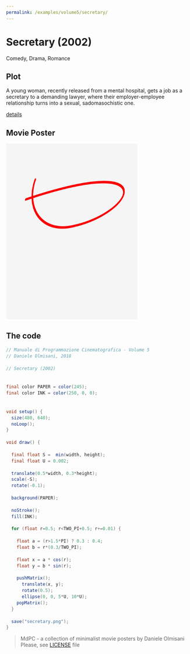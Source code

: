 ```yaml
---
permalink: /examples/volume5/secretary/
---
```

# Secretary (2002)

Comedy, Drama, Romance

## Plot
A young woman, recently released from a mental hospital, gets a job as a secretary to a demanding lawyer, where their employer-employee relationship turns into a sexual, sadomasochistic one.

[details](https://www.imdb.com/title/tt0274812/)

## Movie Poster
<img src="secretary.png"  width="360px" title="Secretary">


## The code
```java
// Manuale di Programmazione Cinematografica - Volume 5
// Daniele Olmisani, 2018

// Secretary (2002)


final color PAPER = color(245);
final color INK = color(250, 0, 0);


void setup() {
  size(480, 640);
  noLoop();
}

void draw() {
  
  final float S =  min(width, height);
  final float U = 0.002;
  
  translate(0.5*width, 0.3*height);
  scale(-S);
  rotate(-0.1);
  
  background(PAPER);
  
  noStroke();
  fill(INK);
  
  for (float r=0.5; r<TWO_PI+0.5; r+=0.01) {
    
    float a = (r>1.5*PI) ? 0.3 : 0.4;
    float b = r*(0.3/TWO_PI);
    
    float x = a * cos(r);
    float y = b * sin(r);
    
    pushMatrix();
      translate(x, y);
      rotate(0.5);
      ellipse(0, 0, 5*U, 10*U);
    popMatrix();
  }
  
  save("secretary.png");
}

```

> MdPC - a collection of minimalist movie posters
> by Daniele Olmisani
> Please, see [LICENSE](../../LICENSE) file
